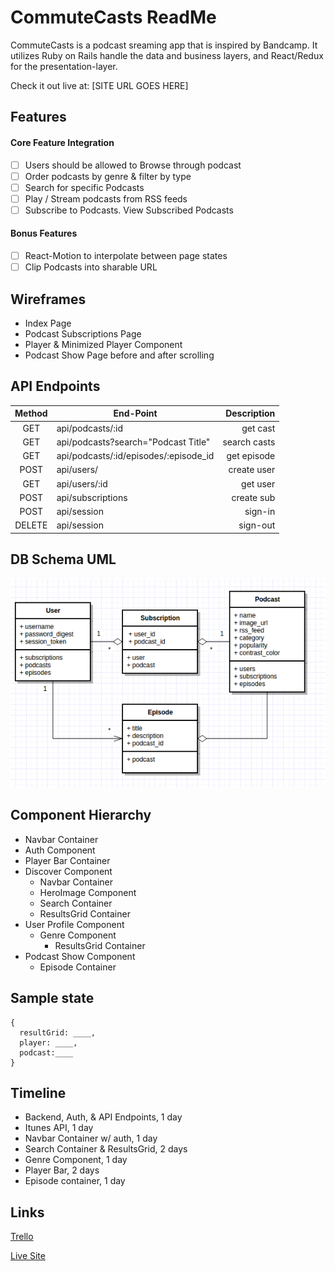 # CommuteCasts ReadMe

CommuteCasts is a podcast sreaming app that is inspired by Bandcamp. It utilizes
Ruby on Rails handle the data and business layers,
and React/Redux for the presentation-layer.

Check it out live at: [SITE URL GOES HERE]

## Features

#### Core Feature Integration
- [ ] Users should be allowed to Browse through podcast
- [ ] Order podcasts by genre & filter by type
- [ ] Search for specific Podcasts
- [ ] Play / Stream podcasts from RSS feeds
- [ ] Subscribe to Podcasts. View Subscribed Podcasts

#### Bonus Features
- [ ] React-Motion to interpolate between page states
- [ ] Clip Podcasts into sharable URL

## Wireframes
* Index Page
* Podcast Subscriptions Page
* Player & Minimized Player Component
* Podcast Show Page before and after scrolling

## API Endpoints

| Method | End-Point                             | Description |
|:------:|---------------------------------------|------------:|
| GET    | api/podcasts/:id                      | get cast    |
| GET    | api/podcasts?search="Podcast Title"   | search casts|
| GET    | api/podcasts/:id/episodes/:episode_id | get episode |
| POST   | api/users/                            | create user |
| GET    | api/users/:id                         | get user    |
| POST   | api/subscriptions                     | create sub  |
| POST   | api/session                           | sign-in     |
| DELETE | api/session                           | sign-out    |

## DB Schema UML
![alt text](./readme/readme_assets/CommuteCasts_uml.png)

## Component Hierarchy
* Navbar Container
 * Auth Component
* Player Bar Container
* Discover Component
  * Navbar Container
  * HeroImage Component
  * Search Container
  * ResultsGrid Container
* User Profile Component
  * Genre Component
    * ResultsGrid Container
* Podcast Show Component
  * Episode Container

## Sample state
~~~~
{
  resultGrid: ____,
  player: ____,
  podcast:____
}
~~~~

## Timeline
* Backend, Auth, & API Endpoints, 1 day
* Itunes API, 1 day
* Navbar Container w/ auth, 1 day
* Search Container & ResultsGrid, 2 days
* Genre Component, 1 day
* Player Bar, 2 days
* Episode container, 1 day

## Links
[Trello](https://trello.com/b/12y48Tj8/ahmed-s-podcast-full-stack)

[Live Site](https://commutecasts.herokuapp.com/)
